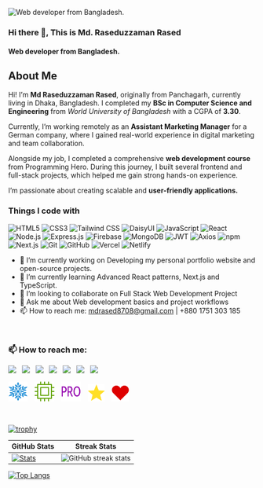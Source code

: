 ![Web developer from Bangladesh.](https://media.licdn.com/dms/image/v2/D5616AQHI58vbYX4XCg/profile-displaybackgroundimage-shrink_350_1400/B56ZiGpZV8HcAc-/0/1754605656783?e=1757548800&v=beta&t=4V3HRyxUpnwe2mHPn4p0bdn1ZFKvc3HUaaFwpKICtIc)

### Hi there 👋, This is Md. Raseduzzaman Rased
#### Web developer from Bangladesh.

## About Me

Hi! I’m **Md Raseduzzaman Rased**, originally from Panchagarh, currently living in Dhaka, Bangladesh. I completed my **BSc in Computer Science and Engineering** from *World University of Bangladesh* with a CGPA of **3.30**.

Currently, I’m working remotely as an **Assistant Marketing Manager** for a German company, where I gained real-world experience in digital marketing and team collaboration.  

Alongside my job, I completed a comprehensive **web development course** from Programming Hero. During this journey, I built several frontend and full-stack projects, which helped me gain strong hands-on experience.

I’m passionate about creating scalable and **user-friendly applications.**

<h3>Things I code with</h3>
<p>
 <img alt="HTML5" src="https://img.shields.io/badge/-HTML5-E34F26?style=flat-square&logo=html5&logoColor=white" />
<img alt="CSS3" src="https://img.shields.io/badge/-CSS3-1572B6?style=flat-square&logo=css3&logoColor=white" />
<img alt="Tailwind CSS" src="https://img.shields.io/badge/-Tailwind_CSS-06B6D4?style=flat-square&logo=tailwind-css&logoColor=white" />
 <img alt="DaisyUI" src="https://img.shields.io/badge/-DaisyUI-65E3A4?style=flat-square&logo=daisyui&logoColor=white" />
<img alt="JavaScript" src="https://img.shields.io/badge/-JavaScript-F7DF1E?style=flat-square&logo=javascript&logoColor=black" />
<img alt="React" src="https://img.shields.io/badge/-React-61DAFB?style=flat-square&logo=react&logoColor=black" />
<img alt="Node.js" src="https://img.shields.io/badge/-Node.js-339933?style=flat-square&logo=node.js&logoColor=white" />
<img alt="Express.js" src="https://img.shields.io/badge/-Express.js-000000?style=flat-square&logo=express&logoColor=white" />
<img alt="Firebase" src="https://img.shields.io/badge/-Firebase-FFCA28?style=flat-square&logo=firebase&logoColor=black" />
<img alt="MongoDB" src="https://img.shields.io/badge/-MongoDB-47A248?style=flat-square&logo=mongodb&logoColor=white" />
 <img alt="JWT" src="https://img.shields.io/badge/-JWT-000000?style=flat-square&logo=jsonwebtokens&logoColor=white" />
 <img alt="Axios" src="https://img.shields.io/badge/-Axios-5A29E4?style=flat-square&logo=axios&logoColor=white" />
<img alt="npm" src="https://img.shields.io/badge/-npm-CB3837?style=flat-square&logo=npm&logoColor=white" />
 <img alt="Next.js" src="https://img.shields.io/badge/-Next.js-000000?style=flat-square&logo=nextdotjs&logoColor=white" />
<img alt="Git" src="https://img.shields.io/badge/-Git-F05032?style=flat-square&logo=git&logoColor=white" />
<img alt="GitHub" src="https://img.shields.io/badge/-GitHub-181717?style=flat-square&logo=github&logoColor=white" />
<img alt="Vercel" src="https://img.shields.io/badge/-Vercel-000000?style=flat-square&logo=vercel&logoColor=white" />
<img alt="Netlify" src="https://img.shields.io/badge/-Netlify-00C7B7?style=flat-square&logo=netlify&logoColor=white" /
 <img alt="Figma" src="https://img.shields.io/badge/-Figma-F24E1E?style=flat-square&logo=figma&logoColor=white" />
</p>

- 🔭 I’m currently working on Developing my personal portfolio website and open-source projects. 
- 🌱 I’m currently learning Advanced React patterns, Next.js and TypeScript. 
- 👯 I’m looking to collaborate on Full Stack Web Development Project 
- 💬 Ask me about Web development basics and project workflows 
- 📫 How to reach me: mdrased8708@gmail.com | +880 1751 303 185

<br>
<h3> 📫 How to reach me:</h3>

[<img src="https://github.githubassets.com/images/modules/logos_page/GitHub-Mark.png" width="3.5%"/>](https://github.com/raseduzzaman-rased) &nbsp; 
[<img src="https://img.icons8.com/color/48/000000/linkedin.png" width="3.5%"/>](https://www.linkedin.com/in/raseduzzaman-rased) &nbsp; 
[<img src="https://img.icons8.com/fluent/48/000000/facebook-new.png" width="3.5%"/>](https://www.facebook.com/mdraseduzzaman.rased0) &nbsp; 
[<img src="https://img.icons8.com/color/48/000000/twitter.png" width="3.5%"/>](https://twitter.com/freelancerrased) &nbsp; 
[<img src="https://img.icons8.com/color/48/000000/youtube-play.png" width="3.5%"/>](https://youtube.com/freelancerrased) &nbsp; 
[<img src="https://img.icons8.com/color/48/000000/domain.png" width="3.5%"/>](https://freelancerrased.com) &nbsp; 
[<img src="https://img.icons8.com/fluent/48/000000/gmail.png" width="3.5%"/>](mailto:mdrased8708@gmail.com)


<a href='https://archiveprogram.github.com/'><img src='https://raw.githubusercontent.com/acervenky/animated-github-badges/master/assets/acbadge.gif' width='40' height='40'></a> <a href='https://docs.github.com/en/developers'><img src='https://raw.githubusercontent.com/acervenky/animated-github-badges/master/assets/devbadge.gif' width='40' height='40'></a> <a href='https://github.com/pricing'><img src='https://raw.githubusercontent.com/acervenky/animated-github-badges/master/assets/pro.gif' width='40' height='40'></a> <a href='https://stars.github.com/'><img src='https://raw.githubusercontent.com/acervenky/animated-github-badges/master/assets/starbadge.gif' width='35' height='35'></a> <a href='https://docs.github.com/en/github/supporting-the-open-source-community-with-github-sponsors'><img src='https://raw.githubusercontent.com/acervenky/animated-github-badges/master/assets/sponsorbadge.gif' width='35' height='35'></a> 

<br>

[![trophy](https://github-profile-trophy.vercel.app/?username=raseduzzaman-rased&theme=dracula&no-frame=false&no-bg=false&margin-w=4)](https://github.com/ryo-ma/github-profile-trophy)

| GitHub Stats | Streak Stats |
|--------------|--------------|
| [![Stats](https://github-readme-stats.vercel.app/api?username=raseduzzaman-rased&show_icons=true&theme=radical)](https://github-readme-stats.vercel.app/api?username=raseduzzaman-rased&show_icons=true&theme=radical) | ![GitHub streak stats](https://streak-stats.demolab.com/?user=raseduzzaman-rased&theme=dark) |


[![Top Langs](https://github-readme-stats.vercel.app/api/top-langs/?username=raseduzzaman-rased&langs_count=8&theme=radical)](https://github.com/raseduzzaman-rased)

